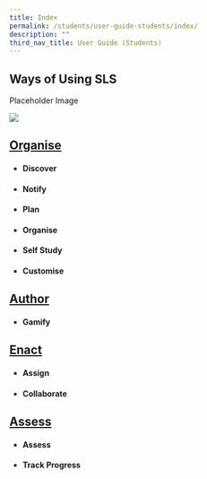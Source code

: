 ```yaml
---
title: Index
permalink: /students/user-guide-students/index/
description: ""
third_nav_title: User Guide (Students)
---
```

## Ways of Using SLS

Placeholder Image

![](/images/favicon-isomer.ico)

## [Organise](/students/user-guide-students/organise/)
* #### Discover
* #### Notify
* #### Plan
* #### Organise
* #### Self Study
* #### Customise

## [Author](/students/user-guide-students/author/)
* #### Gamify

## [Enact](/students/user-guide-students/enact/)
* #### Assign
* #### Collaborate
## [Assess](/students/user-guide-students/assess/)
* #### Assess
* #### Track Progress